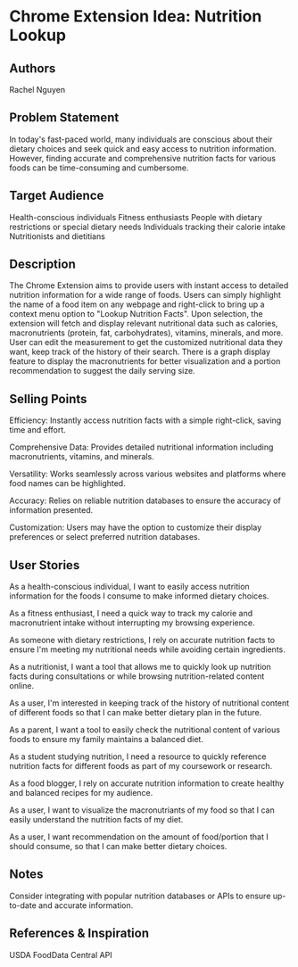 # Chrome Extension Idea: Nutrition Lookup

## Authors

Rachel Nguyen

## Problem Statement

In today's fast-paced world, many individuals are conscious about their dietary choices and seek quick and easy access to nutrition information. However, finding accurate and comprehensive nutrition facts for various foods can be time-consuming and cumbersome.

## Target Audience

Health-conscious individuals
Fitness enthusiasts
People with dietary restrictions or special dietary needs
Individuals tracking their calorie intake
Nutritionists and dietitians

## Description

The Chrome Extension aims to provide users with instant access to detailed nutrition information for a wide range of foods. Users can simply highlight the name of a food item on any webpage and right-click to bring up a context menu option to "Lookup Nutrition Facts". Upon selection, the extension will fetch and display relevant nutritional data such as calories, macronutrients (protein, fat, carbohydrates), vitamins, minerals, and more. User can edit the measurement to get the customized 
nutritional data they want, keep track of the history of their search.
There is a graph display feature to display the macronutrients for better
visualization and a portion recommendation to suggest the daily serving size.

## Selling Points

Efficiency: Instantly access nutrition facts with a simple right-click, saving time and effort.

Comprehensive Data: Provides detailed nutritional information including macronutrients, vitamins, and minerals.

Versatility: Works seamlessly across various websites and platforms where food names can be highlighted.

Accuracy: Relies on reliable nutrition databases to ensure the accuracy of information presented.

Customization: Users may have the option to customize their display preferences or select preferred nutrition databases.

## User Stories

As a health-conscious individual, I want to easily access nutrition information for the foods I consume to make informed dietary choices.

As a fitness enthusiast, I need a quick way to track my calorie and macronutrient intake without interrupting my browsing experience.

As someone with dietary restrictions, I rely on accurate nutrition facts to ensure I'm meeting my nutritional needs while avoiding certain ingredients.

As a nutritionist, I want a tool that allows me to quickly look up nutrition facts during consultations or while browsing nutrition-related content online.

As a user, I'm interested in keeping track of the history of nutritional content of different foods so that I can make better dietary plan in the 
future.

As a parent, I want a tool to easily check the nutritional content of various foods to ensure my family maintains a balanced diet.

As a student studying nutrition, I need a resource to quickly reference nutrition facts for different foods as part of my coursework or research.

As a food blogger, I rely on accurate nutrition information to create healthy and balanced recipes for my audience.

As a user, I want to visualize the macronutriants of my food so that I 
can easily understand the nutrition facts of my diet.

As a user, I want recommendation on the amount of food/portion that I 
should consume, so that I can make better dietary choices.

## Notes

Consider integrating with popular nutrition databases or APIs to ensure up-to-date and accurate information.

## References & Inspiration

USDA FoodData Central API